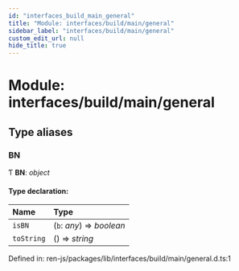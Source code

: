 ```yaml
---
id: "interfaces_build_main_general"
title: "Module: interfaces/build/main/general"
sidebar_label: "interfaces/build/main/general"
custom_edit_url: null
hide_title: true
---
```


# Module: interfaces/build/main/general

## Type aliases

### BN

Ƭ **BN**: *object*

#### Type declaration:

Name | Type |
:------ | :------ |
`isBN` | (`b`: *any*) => *boolean* |
`toString` | () => *string* |

Defined in: ren-js/packages/lib/interfaces/build/main/general.d.ts:1
